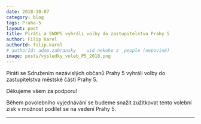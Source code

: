 ```yaml
---
date: 2018-10-07
category: blog
tags: Praha-5
layout: post
title: Piráti a SNOP5 vyhráli volby do zastupitelstva Prahy 5
author: Filip Karel
authorId: filip.karel
# authorId: adam.zabransky    uid nekoho z _people (nepoviné)
image: posts/vysledky_voleb_P5_2018.png
---
```


Piráti se Sdružením nezávislých občanů Prahy 5 vyhráli volby do zastupitelstva městské části Prahy 5.

Děkujeme všem za podporu!

Během povolebního vyjednávání se budeme snažit zužitkovat tento volební zisk v možnost podílet se na vedení Prahy 5.

- - -
